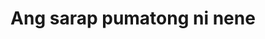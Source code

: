 ---
layout: post
title: Ang sarap pumatong ni nene
duration: '00:59'
view: 262
rate: 2
video: 'https://flashservice.xvideos.com/embedframe/27215889'
category: 
 - pinay
tags: 
 - pinay-sex
 - nagparaos
 - nene
 - mokong
 - fucked
 - jackpot
 - flawless
priority: 0.9
changefreq: daily
---